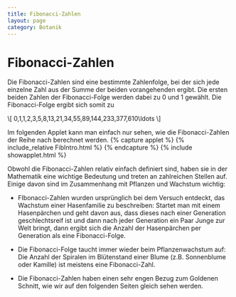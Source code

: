 ```yaml
---
title: Fibonacci-Zahlen  
layout: page
category: Botanik
---
```

# Fibonacci-Zahlen  

Die Fibonacci-Zahlen sind eine bestimmte Zahlenfolge, bei der sich jede einzelne Zahl aus der Summe der beiden vorangehenden ergibt.
Die ersten beiden Zahlen der Fibonacci-Folge werden dabei zu 0 und 1 gewählt. Die Fibonacci-Folge ergibt sich
somit zu
<p></p>
\[ 0,1,1,2,3,5,8,13,21,34,55,89,144,233,377,610\ldots \]

Im folgenden Applet kann man einfach nur sehen, wie die Fibonacci-Zahlen der Reihe nach berechnet werden.
{% capture applet %} {% include_relative FibIntro.html %} {% endcapture %}
{% include showapplet.html %}

Obwohl die Fibonacci-Zahlen relativ einfach definiert sind, haben sie in der Mathematik eine wichtige Bedeutung und treten an zahlreichen Stellen auf.
Einige davon sind im Zusammenhang mit Pflanzen und Wachstum wichtig:
<p></p> <ul>
<li> FIbonacci-Zahlen wurden ursprünglich bei dem Versuch entdeckt, das Wachstum einer Hasenfamilie zu beschreiben:      Startet man mit einem Hasenpärchen und geht davon aus, dass dieses nach einer Generation geschlechtsreif ist und       dann nach jeder Generation ein Paar Junge zur Welt bringt, dann ergibt sich die Anzahl der Hasenpärchen per Generation als eine Fibonacci-Folge.
</li></ul>
<p></p> <ul>
<li> Die Fibonacci-Folge taucht immer wieder beim Pflanzenwachstum auf: Die Anzahl der Spiralen im Blütenstand einer Blume      (z.B. Sonnenblume oder Kamille) ist meistens eine Fibonacci-Zahl.
</li></ul>
<p></p> <ul>
<li> Die Fibonacci-Zahlen haben einen sehr engen Bezug zum Goldenen Schnitt, wie wir auf den folgenden Seiten gleich sehen werden.
</li></ul>
  
